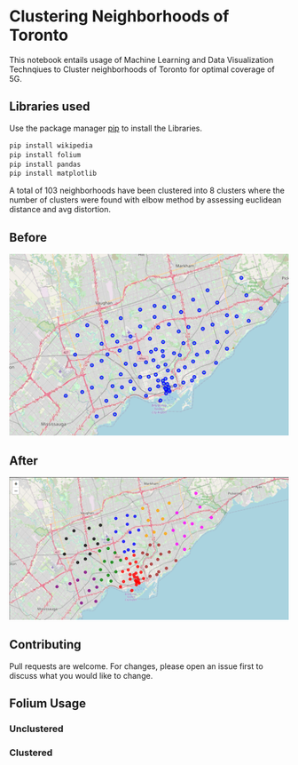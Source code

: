# Clustering Neighborhoods of Toronto

This notebook entails usage of Machine Learning and Data Visualization Technqiues to Cluster neighborhoods of Toronto for optimal coverage of 5G.

## Libraries used 

Use the package manager [pip](https://pip.pypa.io/en/stable/) to install the Libraries.

```bash
pip install wikipedia
pip install folium
pip install pandas
pip install matplotlib
```
A total of 103 neighborhoods have been clustered into 8 clusters where the number of clusters were found with elbow method by assessing euclidean distance and avg distortion.

## Before
![Unclustered](https://github.com/ManasVardhan/Coursera_Capstone/blob/main/Unclustered%20data.png)

## After 
![Clustered](https://github.com/ManasVardhan/Coursera_Capstone/blob/main/Clustered%20Data.png)


## Contributing
Pull requests are welcome. For changes, please open an issue first to discuss what you would like to change.

## Folium Usage
  ### Unclustered
<srcipt src="https://colab.research.google.com/drive/1ayBNkW8XL8p9S6jq-EgCoE9ww74K6rsg#scrollTo=FO2fk98YU7eH&line=3&uniqifier=1">
  
  ### Clustered
<script src="https://colab.research.google.com/drive/1ayBNkW8XL8p9S6jq-EgCoE9ww74K6rsg#scrollTo=UK_8WxUHUbYB&line=11&uniqifier=1">
